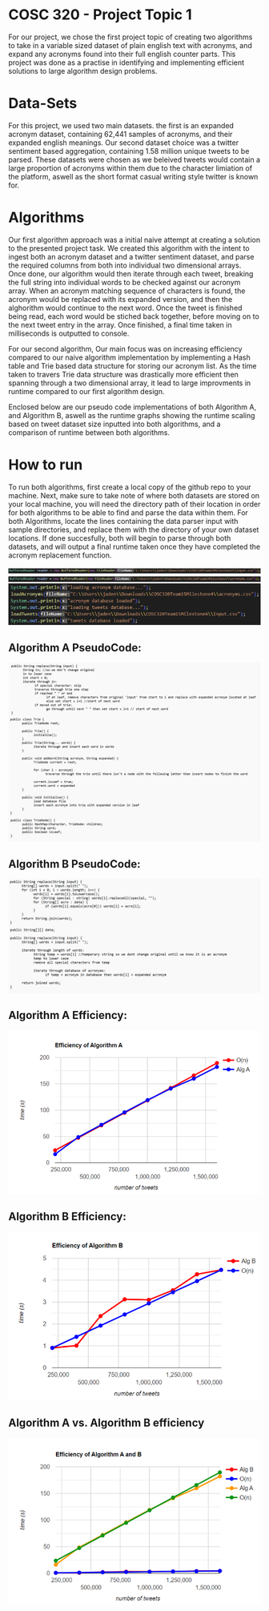 # COSC 320 - Project Topic 1

For our project, we chose the first project topic of creating two algorithms to take in a variable sized dataset of plain english text with acronyms, and expand any acronyms found into their full english counter parts. This project was done as a practise in identifying and implementing efficient solutions to large algorithm design problems.

# Data-Sets

For this project, we used two main datasets. the first is an expanded acronym dataset, containing 62,441 samples of acronyms, and their expanded english meanings. Our second dataset choice was a twitter sentiment based aggregation, containing 1.58 million unique tweets to be parsed. These datasets were chosen as we beleived tweets would contain a large proportion of acronyms within them due to the character limiation of the platform, aswell as the short format casual writing style twitter is known for.

# Algorithms

Our first algorithm approach was a initial naive attempt at creating a solution to the presented project task. We created this algorithm with the intent to ingest both an acronym dataset and a twitter sentiment dataset, and parse the required columns from both into individual two dimensional arrays. Once done, our algorithm would then iterate through each tweet, breaking the full string into individual words to be checked against our acronym array. When an acronym matching sequence of characters is found, the acronym would be replaced with its expanded version, and then the alghorithm would continue to the next word. Once the tweet is finished being read, each word would be stiched back together, before moving on to the next tweet entry in the array. Once finished, a final time taken in milliseconds is outputted to console.

For our second algorithm, Our main focus was on increasing efficiency compared to our naive algorithm implementation by implementing a Hash table and Trie based data structure for storing our acronym list. As the time taken to travers Trie data structure was drastically more efficient then spanning through a two dimensional array, it lead to large improvments in runtime compared to our first algorithm design.

Enclosed below are our pseudo code implementations of both Algorithm A, and Algorithm B, aswell as the runtime graphs showing the runtime scaling based on tweet dataset size inputted into both algorithms, and a comparison of runtime between both algorithms.

# How to run

To run both algorithms, first create a local copy of the github repo to your machine. Next, make sure to take note of where both datasets are stored on your local machine, you will need the directory path of their location in order for both algorithms to be able to find and parse the data within them. For both Algorithms, locate the lines containing the data parser input with sample directories, and replace them with the directory of your own dataset locations. If done succesfully, both will begin to parse through both datasets, and will output a final runtime taken once they have completed the acronym replacement function.

![Algorithm A Directory Path](photos/Algorithm-A-Directory.png)
![Algorithm A Directory Path](photos/Algorithm-A-Directory-2.png)
![Algorithm B Directory Path](photos/Algorithm-B-Directory.png)

## Algorithm A PseudoCode:

![Algorithm A PseudoCode](photos/Algorithm-A.png)

## Algorithm B PseudoCode:

![Algorithm B PseudoCode](photos/Algorithm-B.png)

## Algorithm A Efficiency:

![Algorithm A Runtime](photos/Algorithm-A-Efficiency.png)

## Algorithm B Efficiency:

![Algorithm B Runtime](photos/Algorithm-B-Efficiency.png)

## Algorithm A vs. Algorithm B efficiency

![Algorithm A & B Runtime comparison](photos/Algorithm-Comparison.png)
